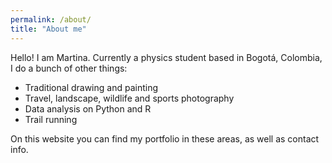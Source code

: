 ```yaml
---
permalink: /about/
title: "About me"
---
```


Hello! I am Martina. Currently a physics student based in Bogotá, Colombia, I do a bunch of other things:
- Traditional drawing and painting
- Travel, landscape, wildlife and sports photography
- Data analysis on Python and R
- Trail running

On this website you can find my portfolio in these areas, as well as contact info.